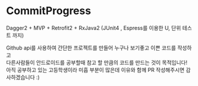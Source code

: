 # CommitProgress

Dagger2 + MVP + Retrofit2 + RxJava2 (JUnit4 , Espress를 이용한 U, 단위 테스트 까지)

Github api를 사용하여 간단한 프로젝트를 만들어 누구나 보기좋고 이쁜 코드를 작성하고   
다른사람들이 안드로이드를 공부할때 참고 할 만큼의 코드를 만드는 것이 목적입니다!
아직 공부하고 있는 고등학생이라 미흡 부분이 많은데 이유와 함께 PR 작성해주시면 감사하겠습니다 :)
